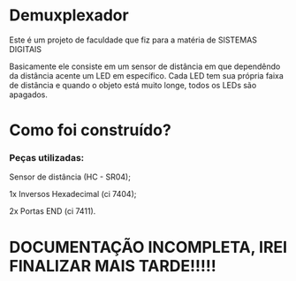 <h1>Demuxplexador</h1>
<p>Este é um projeto de faculdade que fiz para a matéria de SISTEMAS DIGITAIS</p>
<p>Basicamente ele consiste em um sensor de distância em que dependêndo da distância acente um LED em específico. Cada LED tem sua própria faixa de distância e quando o objeto está muito longe, todos os LEDs são apagados.</p>

<h1>Como foi construído?</h1>
<h3>Peças utilizadas:</h3>

<p>Sensor de distância (HC - SR04);</p>
<p>1x Inversos Hexadecimal (ci 7404);</p>
<p>2x Portas END (ci 7411).</p>


<h1>DOCUMENTAÇÃO INCOMPLETA, IREI FINALIZAR MAIS TARDE!!!!!</h1>
